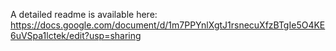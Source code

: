 A detailed readme is available here: https://docs.google.com/document/d/1m7PPYnlXgtJ1rsnecuXfzBTgIe5O4KE6uVSpa1lctek/edit?usp=sharing
